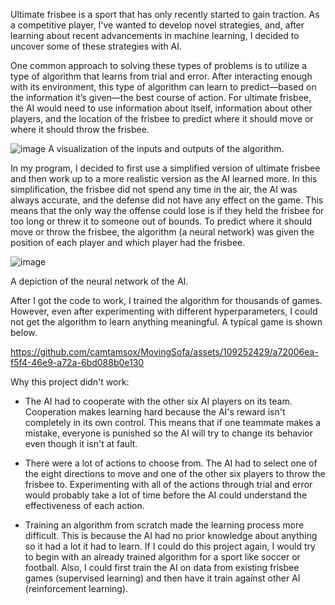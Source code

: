 Ultimate frisbee is a sport that has only recently started to gain traction. As a competitive player, I've wanted to develop novel strategies, and, after learning about recent advancements in machine learning, I decided to uncover some of these strategies with AI.

One common approach to solving these types of problems is to utilize a type of algorithm that learns from trial and error. After interacting enough with its environment, this type of algorithm can learn to predict—based on the information it’s given—the best course of action. For ultimate frisbee, the AI would need to use information about itself, information about other players, and the location of the frisbee to predict where it should move or where it should throw the frisbee.

![image](https://github.com/camtamsox/MovingSofa/assets/109252429/78205ae2-b09b-448a-9dd8-9e0de48c206e)
A visualization of the inputs and outputs of the algorithm.

In my program, I decided to first use a simplified version of ultimate frisbee and then work up to a more realistic version as the AI learned more. In this simplification, the frisbee did not spend any time in the air, the AI was always accurate, and the defense did not have any effect on the game. This means that the only way the offense could lose is if they held the frisbee for too long or threw it to someone out of bounds. To predict where it should move or throw the frisbee, the algorithm (a neural network) was given the position of each player and which player had the frisbee.

![image](https://github.com/camtamsox/MovingSofa/assets/109252429/9ba88f68-63f3-47c4-8f07-6c046674914d)

A depiction of the neural network of the AI.

After I got the code to work, I trained the algorithm for thousands of games. However, even after experimenting with different hyperparameters, I could not get the algorithm to learn anything meaningful. A typical game is shown below.

https://github.com/camtamsox/MovingSofa/assets/109252429/a72006ea-f5f4-46e9-a72a-6bd088b0e130


Why this project didn't work:

- The AI had to cooperate with the other six AI players on its team. Cooperation makes learning hard because the AI's reward isn't completely in its own control. This means that if one teammate makes a mistake, everyone is punished so the AI will try to change its behavior even though it isn't at fault.

- There were a lot of actions to choose from. The AI had to select one of the eight directions to move and one of the other six players to throw the frisbee to. Experimenting with all of the actions through trial and error would probably take a lot of time before the AI could understand the effectiveness of each action.

- Training an algorithm from scratch made the learning process more difficult. This is because the AI had no prior knowledge about anything so it had a lot it had to learn. If I could do this project again, I would try to begin with an already trained algorithm for a sport like soccer or football. Also, I could first train the AI on data from existing frisbee games (supervised learning) and then have it train against other AI (reinforcement learning).

